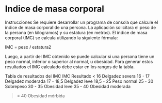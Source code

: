 # Indice de masa corporal

Instrucciones
Se requiere desarrollar un programa de consola que calcule el índice de masa corporal de una persona. La aplicación solicitara el peso de la persona (en kilogramos) y su estatura (en metros). El índice de masa corporal (IMC) se calcula utilizando la siguiente fórmula:

IMC = peso / estatura2

Luego, a partir del IMC obtenido se puede calcular si una persona tiene un peso normal, inferior o superior al normal, u obesidad. Para generar estos resultados el IMC calculado debe estar en los rangos de la tabla.

Tabla de resultados del IMC
IMC	Resultado
< 16	Delgadez severa
16 - 17	Delgadez moderada
17 - 18,5	Delgadez leve
18,5 - 25	Peso normal
25 - 30	Sobrepeso
30 - 35	Obesidad leve
35 - 40	Obesidad moderada
>= 40	Obesidad mórbida